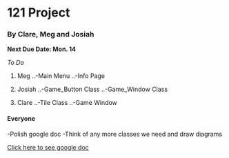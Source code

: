 121 Project
===========
### By Clare, Meg and Josiah


**Next Due Date: Mon. 14** 

*To Do*

1. Meg
..-Main Menu
..-Info Page

2. Josiah
..-Game_Button Class
..-Game_Window Class

3. Clare
..-Tile Class
..-Game Window

#### Everyone
-Polish google doc
-Think of any more classes we need and draw diagrams

[Click here to see google doc](https://docs.google.com/document/d/1s6zrg83qeJcx_xlaaqtAGxf_eCGjr9eIT5DZcU4lYeE/edit?usp=sharing)
